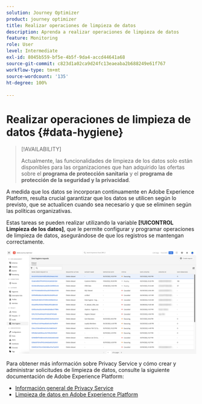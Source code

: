 ```yaml
---
solution: Journey Optimizer
product: journey optimizer
title: Realizar operaciones de limpieza de datos
description: Aprenda a realizar operaciones de limpieza de datos
feature: Monitoring
role: User
level: Intermediate
exl-id: 8045b559-bf5e-4b5f-9da4-accd44641a68
source-git-commit: c823d1a02ca9d24fc13eaeaba2b688249e61f767
workflow-type: tm+mt
source-wordcount: '135'
ht-degree: 100%

---
```


# Realizar operaciones de limpieza de datos {#data-hygiene}

>[!AVAILABILITY]
>
>Actualmente, las funcionalidades de limpieza de los datos solo están disponibles para las organizaciones que han adquirido las ofertas sobre el **programa de protección sanitaria** y el **programa de protección de la seguridad y la privacidad**.


A medida que los datos se incorporan continuamente en Adobe Experience Platform, resulta crucial garantizar que los datos se utilicen según lo previsto, que se actualicen cuando sea necesario y que se eliminen según las políticas organizativas.

Estas tareas se pueden realizar utilizando la variable **[!UICONTROL Limpieza de los datos]**, que le permite configurar y programar operaciones de limpieza de datos, asegurándose de que los registros se mantengan correctamente.

![](assets/data-hygiene.png)

Para obtener más información sobre Privacy Service y cómo crear y administrar solicitudes de limpieza de datos, consulte la siguiente documentación de Adobe Experience Platform:

* [Información general de Privacy Service](https://experienceleague.adobe.com/docs/experience-platform/privacy/home.html?lang=es)
* [Limpieza de datos en Adobe Experience Platform](https://experienceleague.adobe.com/docs/experience-platform/hygiene/home.html?lang=es)
